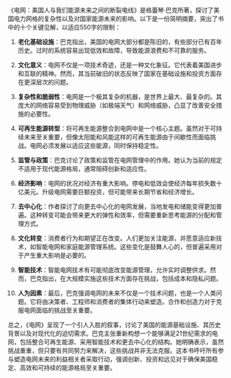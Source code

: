 《电网：美国人与我们能源未来之间的断裂电线》是格蕾琴·巴克所著，探讨了美国电力网格的复杂性以及对国家能源未来的影响。以下是一份简明摘要，突出了书中的十个关键见解，以适应550字的限制：

1. **老化基础设施**：巴克指出，美国的电网大部分都是陈旧的，有些部分已有百年历史。过时的系统容易出现低效和故障，导致能源浪费和不可靠的服务。

2. **文化意义**：电网不仅是一项技术奇迹，还是一种文化象征。它代表着美国进步和互联的精神。然而，其当前破旧的状态反映了国家在基础设施和投资方面存在更深层次的问题。

3. **复杂性和脆弱性**：电网是一个极其复杂的机器，是世界上最大、最复杂的。其庞大的网络容易受到物理威胁（如极端天气）和网络威胁，凸显了改善安全措施的必要性。

4. **可再生能源转型**：将可再生能源整合到电网中是一个核心主题。虽然对于可持续未来至关重要，但像太阳能和风能这样的可再生能源由于间歇性而面临挑战。电网必须发展以适应这些能源，同时保持稳定性。

5. **监管与政策**：巴克讨论了政策和监管在电网管理中的作用。她认为当前的规定不适用于现代能源格局，通常阻碍创新和适应性。

6. **经济影响**：电网的状况对经济有重大影响。停电和低效会使经济每年损失数十亿美元。升级电网需要巨额投资，但可能带来长期节省和经济增长。

7. **去中心化**：作者探讨了向更去中心化的电网发展，当地发电和储能变得更加普遍。这种转变可能会带来更大的弹性和效率，但需要重新思考能源的分配和管理方式。

8. **文化转变**：消费者行为和期望正在改变。人们更加关注能源，并愿意适应新技术，如智能电网和家庭能源管理系统。这些变化是鼓舞人心的，但普遍采用对于产生重大影响是必要的。

9. **智能技术**：智能电网技术有可能彻底改变能源管理，允许实时调整供求。然而，巴克指出，在大规模实施这些技术方面存在挑战，包括成本和隐私问题。

10. **人为因素**：最后，巴克强调电网的未来不仅是一个技术问题，也是一个人类问题。它将由决策者、工程师和消费者的集体行动来塑造。合作和创造力对于克服电网面临的挑战至关重要。

总之，《电网》呈现了一个引人入胜的叙事，讨论了美国的能源基础设施、其历史背景以及对现代化的迫切需求。巴克主张重新构想一个能够满足21世纪需求的电网，包括整合可再生能源、采用智能技术和更去中心化的结构。她明确表示，虽然挑战重重，但只要有共同努力来解决，这些挑战并非无法克服。这本书呼吁所有参与塑造电网未来的利益相关者采取行动，强调创新、投资和远见对于确保美国稳定、高效和可持续的能源格局至关重要。